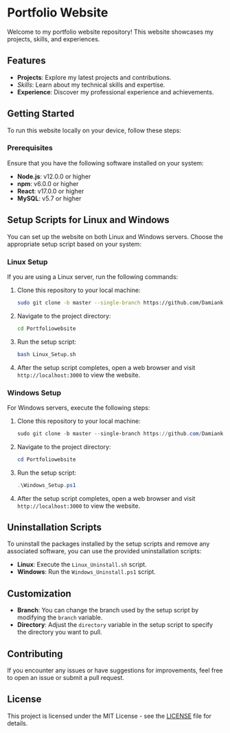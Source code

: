 # Portfolio Website

Welcome to my portfolio website repository! This website showcases my projects, skills, and experiences.

## Features

- **Projects**: Explore my latest projects and contributions.
- *Skills*: Learn about my technical skills and expertise.
- **Experience**: Discover my professional experience and achievements.

## Getting Started

To run this website locally on your device, follow these steps:

### Prerequisites

Ensure that you have the following software installed on your system:

- **Node.js**: v12.0.0 or higher
- **npm**: v6.0.0 or higher
- **React**: v17.0.0 or higher
- **MySQL**: v5.7 or higher

## Setup Scripts for Linux and Windows

You can set up the website on both Linux and Windows servers. Choose the appropriate setup script based on your system:

### Linux Setup

If you are using a Linux server, run the following commands:

1. Clone this repository to your local machine:

    ```bash
    sudo git clone -b master --single-branch https://github.com/Damianko135/Portfoliowebsite.git || echo "Failed to clone repository"
    ```

2. Navigate to the project directory:

    ```bash
    cd Portfoliowebsite
    ```

3. Run the setup script:

    ```bash
    bash Linux_Setup.sh
    ```

4. After the setup script completes, open a web browser and visit `http://localhost:3000` to view the website.

### Windows Setup

For Windows servers, execute the following steps:

1. Clone this repository to your local machine:

    ```powershell
    sudo git clone -b master --single-branch https://github.com/Damianko135/Portfoliowebsite.git || echo "Failed to clone repository"
    ```

2. Navigate to the project directory:

    ```powershell
    cd Portfoliowebsite
    ```

3. Run the setup script:

    ```powershell
    .\Windows_Setup.ps1
    ```

4. After the setup script completes, open a web browser and visit `http://localhost:3000` to view the website.

## Uninstallation Scripts

To uninstall the packages installed by the setup scripts and remove any associated software, you can use the provided uninstallation scripts:

- **Linux**: Execute the `Linux_Uninstall.sh` script.
- **Windows**: Run the `Windows_Uninstall.ps1` script.

## Customization

- **Branch**: You can change the branch used by the setup script by modifying the `branch` variable.
- **Directory**: Adjust the `directory` variable in the setup script to specify the directory you want to pull.

## Contributing

If you encounter any issues or have suggestions for improvements, feel free to open an issue or submit a pull request.

## License

This project is licensed under the MIT License - see the [LICENSE](LICENSE) file for details.
